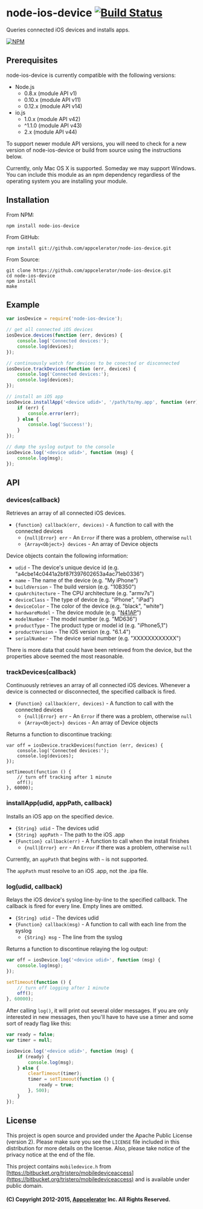 # node-ios-device [![Build Status](https://travis-ci.org/appcelerator/node-ios-device.svg?branch=master)](https://travis-ci.org/appcelerator/node-ios-device)

Queries connected iOS devices and installs apps.

[![NPM](https://nodei.co/npm/node-ios-device.png?downloads=true&stars=true)](https://nodei.co/npm/node-ios-device/)

## Prerequisites

node-ios-device is currently compatible with the following versions:

 * Node.js
   * 0.8.x (module API v1)
   * 0.10.x (module API v11)
   * 0.12.x (module API v14)
 * io.js
   * 1.0.x (module API v42)
   * \^1.1.0 (module API v43)
   * 2.x (module API v44)

To support newer module API versions, you will need to check for a new version
of node-ios-device or build from source using the instructions below.

Currently, only Mac OS X is supported. Someday we may support Windows. You can
include this module as an npm dependency regardless of the operating system you
are installing your module.

## Installation

From NPM:

	npm install node-ios-device

From GitHub:

	npm install git://github.com/appcelerator/node-ios-device.git

From Source:

	git clone https://github.com/appcelerator/node-ios-device.git
	cd node-ios-device
	npm install
	make

## Example

```javascript
var iosDevice = require('node-ios-device');

// get all connected iOS devices
iosDevice.devices(function (err, devices) {
	console.log('Connected devices:');
	console.log(devices);
});

// continuously watch for devices to be conected or disconnected
iosDevice.trackDevices(function (err, devices) {
	console.log('Connected devices:');
	console.log(devices);
});

// install an iOS app
iosDevice.installApp('<device udid>', '/path/to/my.app', function (err) {
	if (err) {
		console.error(err);
	} else {
		console.log('Success!');
	}
});

// dump the syslog output to the console
iosDevice.log('<device udid>', function (msg) {
	console.log(msg);
});
```

## API

### devices(callback)

Retrieves an array of all connected iOS devices.

* `{function} callback(err, devices)` - A function to call with the connected devices
	* `{null|Error} err` - An `Error` if there was a problem, otherwise `null`
	* `{Array<Object>} devices` - An array of Device objects

Device objects contain the following information:

* `udid` - The device's unique device id (e.g. "a4cbe14c0441a2bf87f397602653a4ac71eb0336")
* `name` - The name of the device (e.g. "My iPhone")
* `buildVersion` - The build version (e.g. "10B350")
* `cpuArchitecture` - The CPU architecture (e.g. "armv7s")
* `deviceClass` - The type of device (e.g. "iPhone", "iPad")
* `deviceColor` - The color of the device (e.g. "black", "white")
* `hardwareModel` - The device module (e.g. "[N41AP](http://theiphonewiki.com/wiki/N41ap)")
* `modelNumber` - The model number (e.g. "MD636")
* `productType` - The product type or model id (e.g. "iPhone5,1")
* `productVersion` - The iOS version (e.g. "6.1.4")
* `serialNumber` - The device serial number (e.g. "XXXXXXXXXXXX")

There is more data that could have been retrieved from the device, but the
properties above seemed the most reasonable.

### trackDevices(callback)

Continuously retrieves an array of all connected iOS devices. Whenever a device
is connected or disconnected, the specified callback is fired.

* `{Function} callback(err, devices)` - A function to call with the connected devices
	* `{null|Error} err` - An `Error` if there was a problem, otherwise `null`
	* `{Array<Object>} devices` - An array of Device objects

Returns a function to discontinue tracking:

	var off = iosDevice.trackDevices(function (err, devices) {
		console.log('Connected devices:');
		console.log(devices);
	});

	setTimeout(function () {
		// turn off tracking after 1 minute
		off();
	}, 60000);

### installApp(udid, appPath, callback)

Installs an iOS app on the specified device.

* `{String} udid` - The devices udid
* `{String} appPath` - The path to the iOS .app
* `{Function} callback(err)` - A function to call when the install finishes
	* `{null|Error} err` - An `Error` if there was a problem, otherwise `null`

Currently, an `appPath` that begins with `~` is not supported.

The `appPath` must resolve to an iOS .app, not the .ipa file.

### log(udid, callback)

Relays the iOS device's syslog line-by-line to the specified callback. The
callback is fired for every line. Empty lines are omitted.

* `{String} udid` - The devices udid
* `{Function} callback(msg)` - A function to call with each line from the syslog
	* `{String} msg` - The line from the syslog

Returns a function to discontinue relaying the log output:

```javascript
var off = iosDevice.log('<device udid>', function (msg) {
	console.log(msg);
});

setTimeout(function () {
	// turn off logging after 1 minute
	off();
}, 60000);
```

After calling `log()`, it will print out several older messages. If you are only
interested in new messages, then you'll have to have use a timer and some sort
of ready flag like this:


```javascript
var ready = false;
var timer = null;

iosDevice.log('<device udid>', function (msg) {
	if (ready) {
		console.log(msg);
	} else {
		clearTimeout(timer);
		timer = setTimeout(function () {
			ready = true;
		}, 500);
	}
});
```

## License

This project is open source and provided under the Apache Public License
(version 2). Please make sure you see the `LICENSE` file included in this
distribution for more details on the license.  Also, please take notice of the
privacy notice at the end of the file.

This project contains `mobiledevice.h` from
[https://bitbucket.org/tristero/mobiledeviceaccess](https://bitbucket.org/tristero/mobiledeviceaccess)
and is available under public domain.

#### (C) Copyright 2012-2015, [Appcelerator](http://www.appcelerator.com/) Inc. All Rights Reserved.
